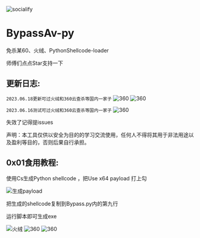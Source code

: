 ![socialify](https://socialify.git.ci/ffctf/BypassAv-py/image?description=1&font=Inter&forks=1&issues=1&language=1&logo=https%3A%2F%2Favatars.githubusercontent.com%2Fu%2F57828643%3Fv%3D4&owner=1&pattern=Charlie%20Brown&pulls=1&stargazers=1&theme=Dark)
# BypassAv-py 

免杀某60、火绒、PythonShellcode-loader

师傅们点点Star支持一下
## 更新日志: 
```2023.06.18更新可过火绒和360云查杀等国内一家子```
![360](https://github.com/ffctf/BypassAv-py/blob/main/IMG/11.png)
![360](https://github.com/ffctf/BypassAv-py/blob/main/IMG/111.png)


```2023.06.16测试可过火绒和360云查杀等国内一家子```
![360](https://github.com/ffctf/BypassAv-py/blob/main/IMG/cs.png)

失效了记得提issues 

声明：本工具仅供以安全为目的的学习交流使用，任何人不得将其用于非法用途以及盈利等目的，否则后果自行承担。

## 0x01食用教程: 

使用Cs生成Python shellcode ，把Use x64 payload 打上勾

![生成payload](https://github.com/ffctf/BypassAv-py/blob/main/IMG/%E7%94%9F%E6%88%90payload.png)

把生成的shellcode复制到Bypass.py内的第九行

运行脚本即可生成exe



![火绒](https://github.com/ffctf/BypassAv-py/blob/main/IMG/%E7%81%AB%E7%BB%92.png)
![360](https://github.com/ffctf/BypassAv-py/blob/main/IMG/360.png)
![360](https://github.com/ffctf/BypassAv-py/blob/main/IMG/%E4%BA%91%E6%9F%A5%E6%9D%80.png)

